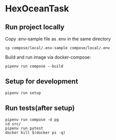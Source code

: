 # HexOceanTask


## Run project locally

Copy .env-sample file as .env in the same directory

    cp compose/local/.env-sample compose/local/.env

Build and run image via docker-compose:

    pipenv run compose --build

## Setup for development

    pipenv run setup

## Run tests(after setup)

    pipenv run compose -d pg
    cd src/
    pipenv run pytest
    docker kill $(docker ps -q)
